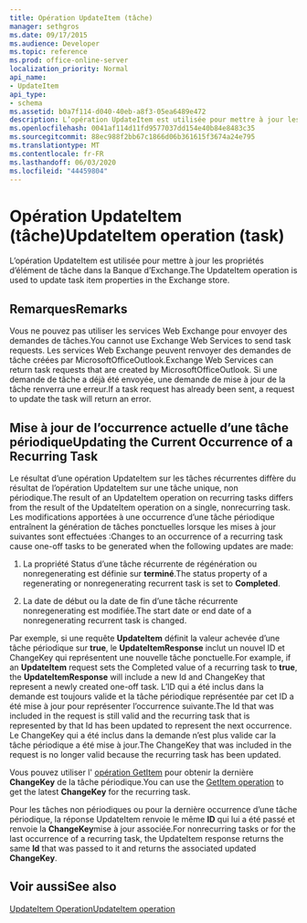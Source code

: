 ```yaml
---
title: Opération UpdateItem (tâche)
manager: sethgros
ms.date: 09/17/2015
ms.audience: Developer
ms.topic: reference
ms.prod: office-online-server
localization_priority: Normal
api_name:
- UpdateItem
api_type:
- schema
ms.assetid: b0a7f114-d040-40eb-a8f3-05ea6489e472
description: L’opération UpdateItem est utilisée pour mettre à jour les propriétés d’élément de tâche dans la Banque d’Exchange.
ms.openlocfilehash: 0041af114d11fd9577037dd154e40b84e8483c35
ms.sourcegitcommit: 88ec988f2bb67c1866d06b361615f3674a24e795
ms.translationtype: MT
ms.contentlocale: fr-FR
ms.lasthandoff: 06/03/2020
ms.locfileid: "44459804"
---
```

# <a name="updateitem-operation-task"></a><span data-ttu-id="7d083-103">Opération UpdateItem (tâche)</span><span class="sxs-lookup"><span data-stu-id="7d083-103">UpdateItem operation (task)</span></span>

<span data-ttu-id="7d083-104">L’opération UpdateItem est utilisée pour mettre à jour les propriétés d’élément de tâche dans la Banque d’Exchange.</span><span class="sxs-lookup"><span data-stu-id="7d083-104">The UpdateItem operation is used to update task item properties in the Exchange store.</span></span>
  
## <a name="remarks"></a><span data-ttu-id="7d083-105">Remarques</span><span class="sxs-lookup"><span data-stu-id="7d083-105">Remarks</span></span>

<span data-ttu-id="7d083-106">Vous ne pouvez pas utiliser les services Web Exchange pour envoyer des demandes de tâches.</span><span class="sxs-lookup"><span data-stu-id="7d083-106">You cannot use Exchange Web Services to send task requests.</span></span> <span data-ttu-id="7d083-107">Les services Web Exchange peuvent renvoyer des demandes de tâche créées par MicrosoftOfficeOutlook.</span><span class="sxs-lookup"><span data-stu-id="7d083-107">Exchange Web Services can return task requests that are created by MicrosoftOfficeOutlook.</span></span> <span data-ttu-id="7d083-108">Si une demande de tâche a déjà été envoyée, une demande de mise à jour de la tâche renverra une erreur.</span><span class="sxs-lookup"><span data-stu-id="7d083-108">If a task request has already been sent, a request to update the task will return an error.</span></span>
  
## <a name="updating-the-current-occurrence-of-a-recurring-task"></a><span data-ttu-id="7d083-109">Mise à jour de l’occurrence actuelle d’une tâche périodique</span><span class="sxs-lookup"><span data-stu-id="7d083-109">Updating the Current Occurrence of a Recurring Task</span></span>

<span data-ttu-id="7d083-110">Le résultat d’une opération UpdateItem sur les tâches récurrentes diffère du résultat de l’opération UpdateItem sur une tâche unique, non périodique.</span><span class="sxs-lookup"><span data-stu-id="7d083-110">The result of an UpdateItem operation on recurring tasks differs from the result of the UpdateItem operation on a single, nonrecurring task.</span></span> <span data-ttu-id="7d083-111">Les modifications apportées à une occurrence d’une tâche périodique entraînent la génération de tâches ponctuelles lorsque les mises à jour suivantes sont effectuées :</span><span class="sxs-lookup"><span data-stu-id="7d083-111">Changes to an occurrence of a recurring task cause one-off tasks to be generated when the following updates are made:</span></span>
  
1. <span data-ttu-id="7d083-112">La propriété Status d’une tâche récurrente de régénération ou nonregenerating est définie sur **terminé**.</span><span class="sxs-lookup"><span data-stu-id="7d083-112">The status property of a regenerating or nonregenerating recurrent task is set to **Completed**.</span></span>
    
2. <span data-ttu-id="7d083-113">La date de début ou la date de fin d’une tâche récurrente nonregenerating est modifiée.</span><span class="sxs-lookup"><span data-stu-id="7d083-113">The start date or end date of a nonregenerating recurrent task is changed.</span></span>
    
<span data-ttu-id="7d083-114">Par exemple, si une requête **UpdateItem** définit la valeur achevée d’une tâche périodique sur **true**, le **UpdateItemResponse** inclut un nouvel ID et ChangeKey qui représentent une nouvelle tâche ponctuelle.</span><span class="sxs-lookup"><span data-stu-id="7d083-114">For example, if an **UpdateItem** request sets the Completed value of a recurring task to **true**, the **UpdateItemResponse** will include a new Id and ChangeKey that represent a newly created one-off task.</span></span> <span data-ttu-id="7d083-115">L’ID qui a été inclus dans la demande est toujours valide et la tâche périodique représentée par cet ID a été mise à jour pour représenter l’occurrence suivante.</span><span class="sxs-lookup"><span data-stu-id="7d083-115">The Id that was included in the request is still valid and the recurring task that is represented by that Id has been updated to represent the next occurrence.</span></span> <span data-ttu-id="7d083-116">Le ChangeKey qui a été inclus dans la demande n’est plus valide car la tâche périodique a été mise à jour.</span><span class="sxs-lookup"><span data-stu-id="7d083-116">The ChangeKey that was included in the request is no longer valid because the recurring task has been updated.</span></span> 
  
<span data-ttu-id="7d083-117">Vous pouvez utiliser l' [opération GetItem](getitem-operation.md) pour obtenir la dernière **ChangeKey** de la tâche périodique.</span><span class="sxs-lookup"><span data-stu-id="7d083-117">You can use the [GetItem operation](getitem-operation.md) to get the latest **ChangeKey** for the recurring task.</span></span> 
  
<span data-ttu-id="7d083-118">Pour les tâches non périodiques ou pour la dernière occurrence d’une tâche périodique, la réponse UpdateItem renvoie le même **ID** qui lui a été passé et renvoie la **ChangeKey**mise à jour associée.</span><span class="sxs-lookup"><span data-stu-id="7d083-118">For nonrecurring tasks or for the last occurrence of a recurring task, the UpdateItem response returns the same **Id** that was passed to it and returns the associated updated **ChangeKey**.</span></span>
  
## <a name="see-also"></a><span data-ttu-id="7d083-119">Voir aussi</span><span class="sxs-lookup"><span data-stu-id="7d083-119">See also</span></span>



[<span data-ttu-id="7d083-120">UpdateItem Operation</span><span class="sxs-lookup"><span data-stu-id="7d083-120">UpdateItem operation</span></span>](updateitem-operation.md)

